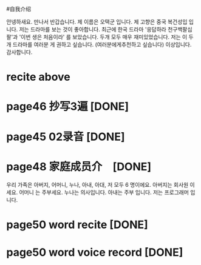 #自我介绍

안넹하새요.
만나서 반갑습니다.
제 이름은 오택군 입니다.
제 고향은 중국 복건성입 입니다.
저는 드라마를 보는 것이 좋아합니다.
최근에 한국 드라마 '응답하라 천구백팔십팔'과 '이번 생은 처음이라' 를 보았습니다.
두개 모두 매우 재미있었습니다.
저는 이 두개 드라마를 여러분 게 권하고 싶습니다. (여러분에게추천하고 싶습니다)
이상입니다.
감사합니다.

# recite above
# page46 抄写3遍 [DONE]
# page45 02录音 [DONE]
# page48 家庭成员介　[DONE]

우리 가족은 아버지, 어머니, 누나, 아내, 아대, 저 모두 6 명이에요.
아버지는 회사원 이세요.
어머니 는 주부세요.
누나는 의사입니다.
아내는 주부 입니다.
저는 프로그래머 입니다.


# page50 word recite [DONE]
# page50 word voice record [DONE]
